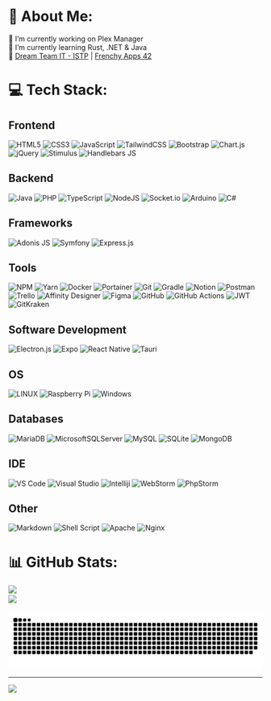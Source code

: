 # 💫 About Me:
🔭 I’m currently working on Plex Manager<br>🌱 I’m currently learning Rust, .NET & Java<br>👥 [Dream Team IT - ISTP](https://github.com/istp-irup) | [Frenchy Apps 42](https://github.com/FrApp42)

# 💻 Tech Stack:
## Frontend
![HTML5](https://img.shields.io/badge/html5-%23E34F26.svg?style=for-the-badge&logo=html5&logoColor=white) ![CSS3](https://img.shields.io/badge/css3-%231572B6.svg?style=for-the-badge&logo=css3&logoColor=white) ![JavaScript](https://img.shields.io/badge/javascript-%23323330.svg?style=for-the-badge&logo=javascript&logoColor=%23F7DF1E) ![TailwindCSS](https://img.shields.io/badge/tailwindcss-%2338B2AC.svg?style=for-the-badge&logo=tailwind-css&logoColor=white) ![Bootstrap](https://img.shields.io/badge/bootstrap-%23563D7C.svg?style=for-the-badge&logo=bootstrap&logoColor=white) ![Chart.js](https://img.shields.io/badge/chart.js-F5788D.svg?style=for-the-badge&logo=chart.js&logoColor=white) ![jQuery](https://img.shields.io/badge/jquery-%230769AD.svg?style=for-the-badge&logo=jquery&logoColor=white) ![Stimulus](https://img.shields.io/static/v1?message=Stimulus&logo=stimulus&label=&color=77E8B9&logoColor=white&labelColor=&style=for-the-badge) ![Handlebars JS](https://img.shields.io/static/v1?message=Handlebars%20JS&logo=handlebarsdotjs&label=&color=000000&logoColor=white&labelColor=&style=for-the-badge)

## Backend
![Java](https://img.shields.io/badge/java-%23ED8B00.svg?style=for-the-badge&logo=java&logoColor=white) ![PHP](https://img.shields.io/badge/php-%23777BB4.svg?style=for-the-badge&logo=php&logoColor=white) ![TypeScript](https://img.shields.io/badge/typescript-%23007ACC.svg?style=for-the-badge&logo=typescript&logoColor=white) ![NodeJS](https://img.shields.io/badge/node.js-6DA55F?style=for-the-badge&logo=node.js&logoColor=white) ![Socket.io](https://img.shields.io/badge/Socket.io-black?style=for-the-badge&logo=socket.io&badgeColor=010101) ![Arduino](https://img.shields.io/badge/-Arduino-00979D?style=for-the-badge&logo=Arduino&logoColor=white) ![C#](https://img.shields.io/static/v1?message=CSharp&logo=csharp&label=&color=512BD4&logoColor=white&labelColor=&style=for-the-badge)

## Frameworks
![Adonis JS](https://img.shields.io/static/v1?message=Adonis%20JS&logo=adonisjs&label=&color=12101c&logoColor=white&labelColor=&style=for-the-badge) ![Symfony](https://img.shields.io/badge/symfony-%23000000.svg?style=for-the-badge&logo=symfony&logoColor=white) ![Express.js](https://img.shields.io/badge/express.js-%23404d59.svg?style=for-the-badge&logo=express&logoColor=%2361DAFB)

## Tools
![NPM](https://img.shields.io/badge/NPM-%23000000.svg?style=for-the-badge&logo=npm&logoColor=white) ![Yarn](https://img.shields.io/badge/yarn-%232C8EBB.svg?style=for-the-badge&logo=yarn&logoColor=white) ![Docker](https://img.shields.io/badge/docker-%230db7ed.svg?style=for-the-badge&logo=docker&logoColor=white) ![Portainer](https://img.shields.io/static/v1?message=Portainer&logo=portainer&label=&color=13BEF9&logoColor=white&labelColor=&style=for-the-badge) ![Git](https://img.shields.io/badge/Git-fc6d26?style=for-the-badge&logo=git&logoColor=white) ![Gradle](https://img.shields.io/badge/Gradle-02303A.svg?style=for-the-badge&logo=Gradle&logoColor=white) ![Notion](https://img.shields.io/badge/Notion-%23000000.svg?style=for-the-badge&logo=notion&logoColor=white) ![Postman](https://img.shields.io/badge/Postman-FF6C37?style=for-the-badge&logo=postman&logoColor=white) ![Trello](https://img.shields.io/badge/Trello-%23026AA7.svg?style=for-the-badge&logo=Trello&logoColor=white) ![Affinity Designer](https://img.shields.io/badge/affinitydesginer-%231B72BE.svg?style=for-the-badge&logo=affinity-designer&logoColor=white) ![Figma](https://img.shields.io/badge/figma-%23F24E1E.svg?style=for-the-badge&logo=figma&logoColor=white) ![GitHub](https://img.shields.io/badge/GitHub-%23121011.svg?style=for-the-badge&logo=github&logoColor=white) ![GitHub Actions](https://img.shields.io/static/v1?message=GitHub%20Actions&logo=githubactions&label=&color=181717&logoColor=white&labelColor=&style=for-the-badge) ![JWT](https://img.shields.io/badge/JWT-black?style=for-the-badge&logo=JSON%20web%20tokens) ![GitKraken](https://img.shields.io/static/v1?message=GitKraken&logo=gitkraken&label=&color=179287&logoColor=white&labelColor=&style=for-the-badge)

## Software Development
![Electron.js](https://img.shields.io/badge/Electron-191970?style=for-the-badge&logo=Electron&logoColor=white) ![Expo](https://img.shields.io/badge/expo-1C1E24?style=for-the-badge&logo=expo&logoColor=#D04A37) ![React Native](https://img.shields.io/badge/react_native-%2320232a.svg?style=for-the-badge&logo=react&logoColor=%2361DAFB) ![Tauri](https://img.shields.io/static/v1?message=Tauri&logo=tauri&label=&color=ffc131&logoColor=white&labelColor=&style=for-the-badge)

## OS
![LINUX](https://img.shields.io/badge/Linux-FCC624?style=for-the-badge&logo=linux&logoColor=black) ![Raspberry Pi](https://img.shields.io/badge/-RaspberryPi-C51A4A?style=for-the-badge&logo=Raspberry-Pi) ![Windows](https://img.shields.io/static/v1?message=Windows&logo=windows&label=&color=00a2ed&logoColor=white&labelColor=&style=for-the-badge)

## Databases
![MariaDB](https://img.shields.io/badge/MariaDB-003545?style=for-the-badge&logo=mariadb&logoColor=white) ![MicrosoftSQLServer](https://img.shields.io/badge/Microsoft%20SQL%20Sever-CC2927?style=for-the-badge&logo=microsoft%20sql%20server&logoColor=white) ![MySQL](https://img.shields.io/badge/mysql-%2300f.svg?style=for-the-badge&logo=mysql&logoColor=white) ![SQLite](https://img.shields.io/badge/sqlite-%2307405e.svg?style=for-the-badge&logo=sqlite&logoColor=white) ![MongoDB](https://img.shields.io/static/v1?message=MongoDB&logo=mongodb&label=&color=47A248&logoColor=white&labelColor=&style=for-the-badge)

## IDE
![VS Code](https://img.shields.io/static/v1?message=VS%20Code&logo=visualstudiocode&label=&color=007ACC&logoColor=white&labelColor=&style=for-the-badge) ![Visual Studio](https://img.shields.io/static/v1?message=Visual%20Studio&logo=visualstudio&label=&color=5C2D91&logoColor=white&labelColor=&style=for-the-badge) ![Intelliji](https://img.shields.io/static/v1?message=Intelliji&logo=intellijidea&label=&color=000000&logoColor=white&labelColor=&style=for-the-badge) ![WebStorm](https://img.shields.io/static/v1?message=WebStorm&logo=webstorm&label=&color=000000&logoColor=white&labelColor=&style=for-the-badge) ![PhpStorm](https://img.shields.io/static/v1?message=PhpStorm&logo=phpstorm&label=&color=000000&logoColor=white&labelColor=&style=for-the-badge) ![]() ![]() ![]()

## Other
![Markdown](https://img.shields.io/badge/markdown-%23000000.svg?style=for-the-badge&logo=markdown&logoColor=white) ![Shell Script](https://img.shields.io/badge/shell_script-%23121011.svg?style=for-the-badge&logo=gnu-bash&logoColor=white) ![Apache](https://img.shields.io/badge/apache-%23D42029.svg?style=for-the-badge&logo=apache&logoColor=white) ![Nginx](https://img.shields.io/badge/nginx-%23009639.svg?style=for-the-badge&logo=nginx&logoColor=white)

# 📊 GitHub Stats:
![](https://github-readme-stats.vercel.app/api/top-langs/?username=Sikelio&theme=tokyonight&hide_border=false&include_all_commits=true&count_private=true&layout=compact) <br>
![](https://github-readme-streak-stats.herokuapp.com/?user=Sikelio&theme=tokyonight&hide_border=false) <br><br>
<img src="https://raw.githubusercontent.com/sikelio/sikelio/output/snake.svg" alt="Snake animation" />

---
[![](https://visitcount.itsvg.in/api?id=Sikelio&icon=0&color=0)](https://visitcount.itsvg.in)
